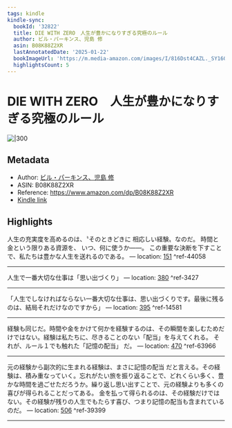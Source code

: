 ```yaml
---
tags: kindle
kindle-sync:
  bookId: '32822'
  title: DIE WITH ZERO　人生が豊かになりすぎる究極のルール
  author: ビル・パーキンス、児島 修
  asin: B08K88Z2XR
  lastAnnotatedDate: '2025-01-22'
  bookImageUrl: 'https://m.media-amazon.com/images/I/816Dst4CAZL._SY160.jpg'
  highlightsCount: 5
---
```


# DIE WITH ZERO　人生が豊かになりすぎる究極のルール
![|300](https://m.media-amazon.com/images/I/816Dst4CAZL.jpg)
## Metadata
* Author: [ビル・パーキンス、児島 修](https://www.amazon.comundefined)
* ASIN: B08K88Z2XR
* Reference: https://www.amazon.com/dp/B08K88Z2XR
* [Kindle link](kindle://book?action=open&asin=B08K88Z2XR)

## Highlights
人生の充実度を高めるのは、〝そのときどきに 相応しい経験〟なのだ。 時間と金という限りある資源を、 いつ、何に使うか——。 この重要な決断を下すことで、私たちは豊かな人生を送れるのである。 — location: [151](kindle://book?action=open&asin=B08K88Z2XR&location=151) ^ref-44058

---
人生で一番大切な仕事は「思い出づくり」 — location: [380](kindle://book?action=open&asin=B08K88Z2XR&location=380) ^ref-3427

---
「人生でしなければならない一番大切な仕事は、思い出づくりです。最後に残るのは、結局それだけなのですから」 — location: [395](kindle://book?action=open&asin=B08K88Z2XR&location=395) ^ref-14581

---
経験も同じだ。時間や金をかけて何かを経験するのは、その瞬間を楽しむためだけではない。経験は私たちに、尽きることのない「配当」を与えてくれる。 それが、ルール１でも触れた「記憶の配当」 だ。 — location: [470](kindle://book?action=open&asin=B08K88Z2XR&location=470) ^ref-63966

---
元の経験から副次的に生まれる経験は、まさに記憶の配当 だと言える。その経験は、積み重なっていく。忘れがたい旅を振り返ることで、どれくらい多く、豊かな時間を過ごせただろうか。繰り返し思い出すことで、元の経験よりも多くの喜びが得られることだってある。 金を払って得られるのは、その経験だけではない。その経験が残りの人生でもたらす喜び、つまり記憶の配当も含まれているのだ。 — location: [506](kindle://book?action=open&asin=B08K88Z2XR&location=506) ^ref-39399

---
